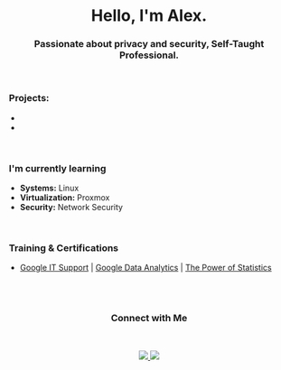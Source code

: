 
<div align="center">
  <h1>Hello, I'm Alex.</h1>
  <h3>Passionate about privacy and security, Self-Taught Professional.</h3>
</div>

<br>


### &nbsp;Projects:
  
- 
- 

<br>

### &nbsp;I'm currently learning
- **Systems:** Linux
- **Virtualization:** Proxmox
- **Security:** Network Security


<br>    
  
### &nbsp;Training & Certifications
 - [Google IT Support](https://www.coursera.org/account/accomplishments/specialization/ZDVH4RFWRVB6) | [Google Data Analytics](https://coursera.org/share/273d71856651a38cf257f11c2494ecde) | [The Power of Statistics](https://coursera.org/share/5bc2ea65a0b0887215c4cffe0507673a)
<br><br>


<br> 

<div align="center">
  <h3>Connect with Me</h3>
  <br>
  <p>
    <a href="https://www.linkedin.com/in/alexandruds/">
      <img src="https://img.shields.io/badge/-AlxStoica%20-0077B5?style=flat&logo=Linkedin&logoColor=white"/>
    </a>
    <a href="mailto:alexandruds@icloud.com">
      <img src="https://img.shields.io/badge/-AlxStoica-D14836?style=flat&logo=Gmail&logoColor=white"/>
    </a>
  </p>
</div>
